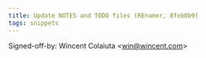 ```yaml
---
title: Update NOTES and TODO files (REnamer, 8feb0b9)
tags: snippets
---
```


Signed-off-by: Wincent Colaiuta &lt;win@wincent.com&gt;
